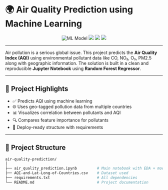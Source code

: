 # 🌍 Air Quality Prediction using Machine Learning

<p align="center">
  <img src="https://img.shields.io/badge/Machine%20Learning-Random%20Forest-green" alt="ML Model">
  <img src="https://img.shields.io/badge/Notebook-Jupyter-orange">
  <img src="https://img.shields.io/badge/License-MIT-blue">
  <img src="https://img.shields.io/badge/Python-3.9+-yellow">
</p>

---

Air pollution is a serious global issue. This project predicts the **Air Quality Index (AQI)** using environmental pollutant data like CO, NO₂, O₃, PM2.5 along with geographic information. The solution is built in a clean and reproducible **Jupyter Notebook** using **Random Forest Regressor**.

---

## 🧠 Project Highlights

- ✅ Predicts AQI using machine learning
- 🌐 Uses geo-tagged pollution data from multiple countries
- 📊 Visualizes correlation between pollutants and AQI
- 🔍 Compares feature importance for pollutants
- 🚀 Deploy-ready structure with requirements

---

## 📁 Project Structure

```bash
air-quality-prediction/
│
├── air_quality_prediction.ipynb         # Main notebook with EDA + model
├── AQI-and-Lat-Long-of-Countries.csv    # Dataset used
├── requirements.txt                     # All dependencies
└── README.md                            # Project documentation
